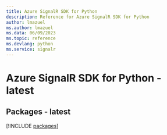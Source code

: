 ```yaml
---
title: Azure SignalR SDK for Python
description: Reference for Azure SignalR SDK for Python
author: lmazuel
ms.author: lmazuel
ms.data: 06/09/2023
ms.topic: reference
ms.devlang: python
ms.service: signalr
---
```

# Azure SignalR SDK for Python - latest
## Packages - latest
[!INCLUDE [packages](signalr-index.md)]